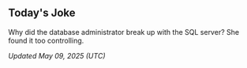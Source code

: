 ## Today's Joke
Why did the database administrator break up with the SQL server? She found it too controlling.

*Updated May 09, 2025 (UTC)*
